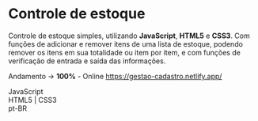 # Controle de estoque

Controle de estoque simples, utilizando <strong>JavaScript</strong>, <strong>HTML5</strong> e <strong>CSS3</strong>. Com funções de adicionar e remover itens de uma lista de estoque, podendo remover os itens em sua totalidade ou item por item, e com funções de verificação de entrada e saída das informações.

Andamento -> <strong>100%</strong> - Online
https://gestao-cadastro.netlify.app/

JavaScript </br>
HTML5 | CSS3 </br>
pt-BR </br> 
